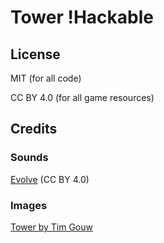 # Tower !Hackable

## License

MIT (for all code)

CC BY 4.0 (for all game resources)

## Credits

### Sounds

[Evolve](https://www.playonloop.com/2017-music-loops/evolve/) (CC BY 4.0)

### Images

[Tower by Tim Gouw](https://unsplash.com/photos/F2JaS1gt5Q4)
